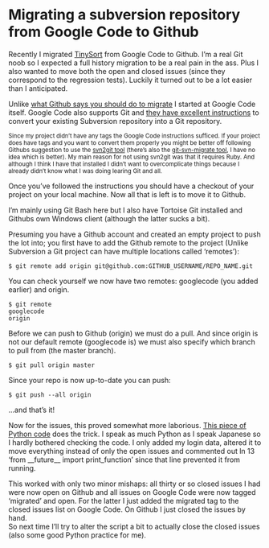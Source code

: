 <!--
  id: 1722
  description: Recently I did a full history and issue migration from Google Code to Github. I expected the worst but it was actually quite easy.
  date: 2012-08-24
  modified: 2012-08-24
  slug: migrating-a-subversion-repository-from-google-code-to-github
  type: post
  excerpt: <p>Recently I migrated TinySort from Google Code to Github. I&#8217;m a real Git noob so I expected a full history migration to be a real pain in the ass. Plus I also wanted to move both the open and closed issues (since they correspond to the regression tests). Luckily it turned out to be a [&hellip;]</p>
  categories: code, JavaScript, jQuery, Python
  tags: Google Code, SVN, Git, Github, migrating
  metaKeyword: from Google Code to Github
  metaTitle: Migrating a subversion repository from Google Code to Github
  metaDescription: Recently I did a full history and issue migration from Google Code to Github. I expected the worst but it was actually quite easy.
  inCv: 
  inPortfolio: 
  dateFrom: 
  dateTo: 
-->

# Migrating a subversion repository from Google Code to Github

<p>Recently I migrated <a href="https://github.com/Sjeiti/TinySort" title="TinySort" target="_blank">TinySort</a> from Google Code to Github. I&#8217;m a real Git noob so I expected a full history migration to be a real pain in the ass. Plus I also wanted to move both the open and closed issues (since they correspond to the regression tests). Luckily it turned out to be a lot easier than I anticipated.</p>
<p><!--more--></p>
<p>Unlike <a href="https://help.github.com/articles/importing-from-subversion" title="Github: Importing from Subversion" target="_blank">what Github says you should do to migrate</a> I started at Google Code itself. Google Code also supports Git and <a href="http://code.google.com/p/support/wiki/ConvertingSvnToGit" title="Google Code: Convert your project from Subversion to Git" target="_blank">they have excellent instructions</a> to convert your existing Subversion repository into a Git repository.</p>
<p><small>Since my project didn&#8217;t have any tags the Google Code instructions sufficed. If your project does have tags and you want to convert them properly you might be better off following Githubs suggestion to use the <a href="https://github.com/nirvdrum/svn2git" target="_blank">svn2git tool</a> (there&#8217;s also the <a href="https://github.com/JohnAlbin/git-svn-migrate" target="_blank">git-svn-migrate tool</a>, I have no idea which is better). My main reason for not using svn2git was that it requires Ruby. And although I think I have that installed I didn&#8217;t want to overcomplicate things because I already didn&#8217;t know what I was doing learing Git and all.</small></p>
<p>Once you&#8217;ve followed the instructions you should have a checkout of your project on your local machine. Now all that is left is to move it to Github.</p>
<p>I&#8217;m mainly using Git Bash here but I also have Tortoise Git installed and Githubs own Windows client (although the latter sucks a bit).</p>
<p>Presuming you have a Github account and created an empty project to push the lot into; you first have to add the Github remote to the project (Unlike Subversion a Git project can have multiple locations called &#8216;remotes&#8217;):</p>
<pre><code data-language="git">$ git remote add origin git@github.com:GITHUB_USERNAME/REPO_NAME.git</code></pre>
<p>You can check yourself we now have two remotes: googlecode (you added earlier) and origin.</p>
<pre><code data-language="git">$ git remote
googlecode
origin</code></pre>
<p>Before we can push to Github (origin) we must do a pull. And since origin is not our default remote (googlecode is) we must also specify which branch to pull from (the master branch).</p>
<pre><code data-language="git">$ git pull origin master</code></pre>
<p>Since your repo is now up-to-date you can push:</p>
<pre><code data-language="git">$ git push --all origin</code></pre>
<p>&#8230;and that&#8217;s it!</p>
<p>Now for the issues, this proved somewhat more laborious. <a href="https://github.com/alexrudnick/migrate-googlecode-issues" title="migrate Google Code issues" target="_blank">This piece of Python code</a> does the trick. I speak as much Python as I speak Japanese so I hardly bothered checking the code. I only added my login data, altered it to move everything instead of only the open issues and commented out ln 13 &#8216;from __future__ import print_function&#8217; since that line prevented it from running.</p>
<p>This worked with only two minor mishaps: all thirty or so closed issues I had were now open on Github and all issues on Google Code were now tagged &#8216;migrated&#8217; and open. For the latter I just added the migrated tag to the closed issues list on Google Code. On Github I just closed the issues by hand.<br />
So next time I&#8217;ll try to alter the script a bit to actually close the closed issues (also some good Python practice for me).</p>
